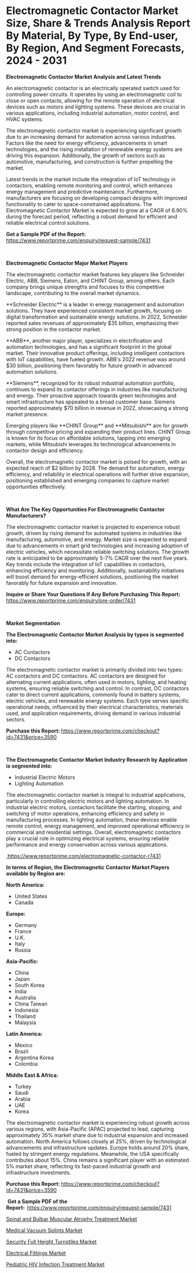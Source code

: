 <p><h1>Electromagnetic Contactor Market Size, Share & Trends Analysis Report By Material, By Type, By End-user, By Region, And Segment Forecasts, 2024 - 2031</h1></p><p><strong>Electromagnetic Contactor Market Analysis and Latest Trends</strong></p>
<p><p>An electromagnetic contactor is an electrically operated switch used for controlling power circuits. It operates by using an electromagnetic coil to close or open contacts, allowing for the remote operation of electrical devices such as motors and lighting systems. These devices are crucial in various applications, including industrial automation, motor control, and HVAC systems. </p><p>The electromagnetic contactor market is experiencing significant growth due to an increasing demand for automation across various industries. Factors like the need for energy efficiency, advancements in smart technologies, and the rising installation of renewable energy systems are driving this expansion. Additionally, the growth of sectors such as automotive, manufacturing, and construction is further propelling the market. </p><p>Latest trends in the market include the integration of IoT technology in contactors, enabling remote monitoring and control, which enhances energy management and predictive maintenance. Furthermore, manufacturers are focusing on developing compact designs with improved functionality to cater to space-constrained applications. The Electromagnetic Contactor Market is expected to grow at a CAGR of 6.90% during the forecast period, reflecting a robust demand for efficient and reliable electrical control solutions.</p></p>
<p><strong>Get a Sample PDF of the Report:&nbsp;</strong> <a href="https://www.reportprime.com/enquiry/request-sample/7431">https://www.reportprime.com/enquiry/request-sample/7431</a></p>
<p>&nbsp;</p>
<p><strong>Electromagnetic Contactor Major Market Players</strong></p>
<p><p>The electromagnetic contactor market features key players like Schneider Electric, ABB, Siemens, Eaton, and CHINT Group, among others. Each company brings unique strengths and focuses to this competitive landscape, contributing to the overall market dynamics.</p><p>**Schneider Electric** is a leader in energy management and automation solutions. They have experienced consistent market growth, focusing on digital transformation and sustainable energy solutions. In 2022, Schneider reported sales revenues of approximately $35 billion, emphasizing their strong position in the contactor market.</p><p>**ABB**, another major player, specializes in electrification and automation technologies, and has a significant footprint in the global market. Their innovative product offerings, including intelligent contactors with IoT capabilities, have fueled growth. ABB's 2022 revenue was around $30 billion, positioning them favorably for future growth in advanced automation solutions.</p><p>**Siemens**, recognized for its robust industrial automation portfolio, continues to expand its contactor offerings in industries like manufacturing and energy. Their proactive approach towards green technologies and smart infrastructure has appealed to a broad customer base. Siemens reported approximately $70 billion in revenue in 2022, showcasing a strong market presence.</p><p>Emerging players like **CHINT Group** and **Mitsubishi** aim for growth through competitive pricing and expanding their product lines. CHINT Group is known for its focus on affordable solutions, tapping into emerging markets, while Mitsubishi leverages its technological advancements in contactor design and efficiency.</p><p>Overall, the electromagnetic contactor market is poised for growth, with an expected reach of $2 billion by 2028. The demand for automation, energy efficiency, and reliability in electrical operations will further drive expansion, positioning established and emerging companies to capture market opportunities effectively.</p></p>
<p>&nbsp;</p>
<p><strong>What Are The Key Opportunities For Electromagnetic Contactor Manufacturers?</strong></p>
<p><p>The electromagnetic contactor market is projected to experience robust growth, driven by rising demand for automated systems in industries like manufacturing, automotive, and energy. Market size is expected to expand due to advancements in smart grid technologies and increasing adoption of electric vehicles, which necessitate reliable switching solutions. The growth rate is anticipated to be approximately 5-7% CAGR over the next five years. Key trends include the integration of IoT capabilities in contactors, enhancing efficiency and monitoring. Additionally, sustainability initiatives will boost demand for energy-efficient solutions, positioning the market favorably for future expansion and innovation.</p></p>
<p><strong>Inquire or Share Your Questions If Any Before Purchasing This Report:</strong> <a href="https://www.reportprime.com/enquiry/pre-order/7431">https://www.reportprime.com/enquiry/pre-order/7431</a></p>
<p>&nbsp;</p>
<p><strong>Market Segmentation</strong></p>
<p><strong>The Electromagnetic Contactor Market Analysis by types is segmented into:</strong></p>
<p><ul><li>AC Contactors</li><li>DC Contactors</li></ul></p>
<p><p>The electromagnetic contactor market is primarily divided into two types: AC contactors and DC contactors. AC contactors are designed for alternating current applications, often used in motors, lighting, and heating systems, ensuring reliable switching and control. In contrast, DC contactors cater to direct current applications, commonly found in battery systems, electric vehicles, and renewable energy systems. Each type serves specific operational needs, influenced by their electrical characteristics, materials used, and application requirements, driving demand in various industrial sectors.</p></p>
<p><strong>Purchase this Report:&nbsp;</strong><a href="https://www.reportprime.com/checkout?id=7431&price=3590">https://www.reportprime.com/checkout?id=7431&price=3590</a></p>
<p>&nbsp;</p>
<p><strong>The Electromagnetic Contactor Market Industry Research by Application is segmented into:</strong></p>
<p><ul><li>Industrial Electric Motors</li><li>Lighting Automation</li></ul></p>
<p><p>The electromagnetic contactor market is integral to industrial applications, particularly in controlling electric motors and lighting automation. In industrial electric motors, contactors facilitate the starting, stopping, and switching of motor operations, enhancing efficiency and safety in manufacturing processes. In lighting automation, these devices enable remote control, energy management, and improved operational efficiency in commercial and residential settings. Overall, electromagnetic contactors play a crucial role in optimizing electrical systems, ensuring reliable performance and energy conservation across various applications.</p></p>
<p><a href="https://www.reportprime.com/electromagnetic-contactor-r7431">&nbsp;https://www.reportprime.com/electromagnetic-contactor-r7431</a></p>
<p><strong>In terms of Region, the Electromagnetic Contactor Market Players available by Region are:</strong></p>
<p>
    <p> <strong> North America: </strong>
        <ul>
            <li>United States</li>
            <li>Canada</li>
        </ul>
        </p> 
    <p> <strong> Europe: </strong>
        <ul>
            <li>Germany</li>
            <li>France</li>
            <li>U.K.</li>
            <li>Italy</li>
            <li>Russia</li>
        </ul>
        </p> 
    <p> <strong> Asia-Pacific: </strong>
        <ul>
            <li>China</li>
            <li>Japan</li>
            <li>South Korea</li>
            <li>India</li>
            <li>Australia</li>
            <li>China Taiwan</li>
            <li>Indonesia</li>
            <li>Thailand</li>
            <li>Malaysia</li>
        </ul>
        </p> 
    <p> <strong> Latin America: </strong>
        <ul>
            <li>Mexico</li>
            <li>Brazil</li>
            <li>Argentina Korea</li>
            <li>Colombia</li>
        </ul>
        </p> 
    <p> <strong> Middle East & Africa: </strong>
        <ul>
            <li>Turkey</li>
            <li>Saudi</li>
            <li>Arabia</li>
            <li>UAE</li>
            <li>Korea</li>
        </ul>
    </p>
    </p>
<p><p>The electromagnetic contactor market is experiencing robust growth across various regions, with Asia-Pacific (APAC) projected to lead, capturing approximately 35% market share due to industrial expansion and increased automation. North America follows closely at 25%, driven by technological advancements and infrastructure updates. Europe holds around 20% share, fueled by stringent energy regulations. Meanwhile, the USA specifically contributes about 15%. China remains a significant player with an estimated 5% market share, reflecting its fast-paced industrial growth and infrastructure investments.</p></p>
<p><strong>Purchase this Report: </strong><a href="https://www.reportprime.com/checkout?id=7431&price=3590">https://www.reportprime.com/checkout?id=7431&price=3590</a></p>
<p>&nbsp;<strong>Get a Sample PDF of the Report:&nbsp;&nbsp;</strong><a href="https://www.reportprime.com/enquiry/request-sample/7431">https://www.reportprime.com/enquiry/request-sample/7431</a></p>
<p><strong></strong></p>
<p><p><a href="https://medium.com/@audieyost2008/spinal-and-bulbar-muscular-atrophy-treatment-market-research-report-exploring-market-size-and-fbb6e1069288">Spinal and Bulbar Muscular Atrophy Treatment Market</a></p><p><a href="https://issuu.com/reportprime-2/docs/medical-vacuum-splints-market-size-_ff98c03e852343">Medical Vacuum Splints Market</a></p><p><a href="https://issuu.com/reportprime-2/docs/security-full-height-turnstiles-mar_e48b27c6b1646a">Security Full Height Turnstiles Market</a></p><p><a href="https://github.com/MaryNelson695/Market-Research-Report-List-1/blob/main/electrical-fittings-market.md">Electrical Fittings Market</a></p><p><a href="https://medium.com/@audieyost2008/emerging-opportunities-and-challenges-in-the-global-pediatric-hiv-infection-treatment-market-511f92d51bac">Pediatric HIV Infection Treatment Market</a></p></p>